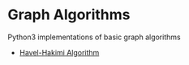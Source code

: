 # Graph Algorithms
 

Python3 implementations of basic graph algorithms
 - [Havel-Hakimi Algorithm](https://github.com/TeodoraLazaroiu/Graph-Algorithms/tree/main/Havel-Hakimi)
